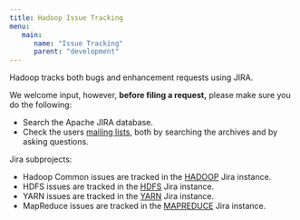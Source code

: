 ```yaml
---
title: Hadoop Issue Tracking
menu:
   main:
      name: "Issue Tracking"
      parent: "development"
---
```

<!---
  Licensed under the Apache License, Version 2.0 (the "License");
  you may not use this file except in compliance with the License.
  You may obtain a copy of the License at

   http://www.apache.org/licenses/LICENSE-2.0

  Unless required by applicable law or agreed to in writing, software
  distributed under the License is distributed on an "AS IS" BASIS,
  WITHOUT WARRANTIES OR CONDITIONS OF ANY KIND, either express or implied.
  See the License for the specific language governing permissions and
  limitations under the License. See accompanying LICENSE file.
-->

Hadoop tracks both bugs and enhancement requests using JIRA.

We welcome input, however, **before filing a request,** please make sure
you do the following:

  - Search the Apache JIRA database.
  - Check the users [mailing lists](mailing_lists.html#Users), both by searching the archives and by asking questions.

Jira subprojects:

* Hadoop Common issues are tracked in the [HADOOP](http://issues.apache.org/jira/browse/HADOOP) Jira instance.
* HDFS issues are tracked in the [HDFS](http://issues.apache.org/jira/browse/HDFS) Jira instance.
* YARN issues are tracked in the [YARN](http://issues.apache.org/jira/browse/YARN) Jira instance.
* MapReduce issues are tracked in the [MAPREDUCE](http://issues.apache.org/jira/browse/MAPREDUCE) Jira instance.
